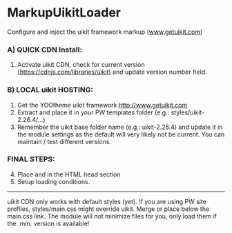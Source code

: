 MarkupUikitLoader
================

Configure and inject the uikit framework markup (www.getuikit.com)

### A) QUICK CDN Install:
1. Activate uikit CDN, check for current version (https://cdnjs.com/libraries/uikit) and update version number field.

### B) LOCAL uikit HOSTING:
1. Get the YOOtheme uikit framework http://www.getuikit.com
2. Extract and place it in your PW templates folder (e.g.: styles/uikit-2.26.4/...)
3. Remember the uikit base folder name (e.g.: uikit-2.26.4) and update it in the module settings as the default will very likely not be current. You can maintain / test different versions.

### FINAL STEPS:
4. Place <!--uikit-here-CSS--> and <!--uikit-here-JS--> in the HTML head section
5. Setup loading conditions.

---

uikit CDN only works with default styles (yet).
If you are using PW site profiles, styles/main.css might override uikit. Merge or place <!--uikit-here-CSS--> below the main.css link.
The module will not minimize files for you, only load them if the .min. version is available!
